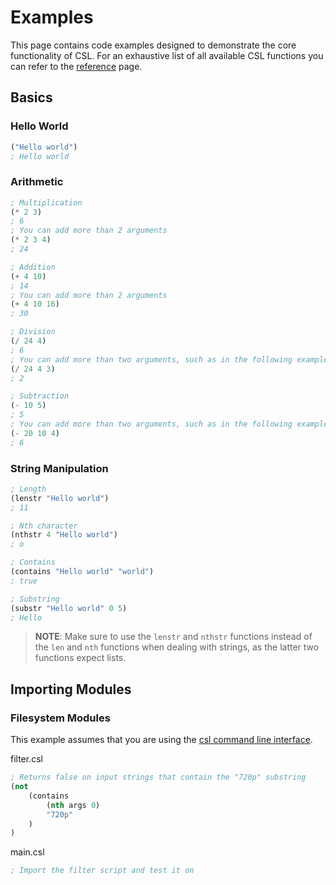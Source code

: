 # Examples

This page contains code examples designed to demonstrate the core functionality of CSL. For an exhaustive list of all available CSL functions you can refer to the [reference](/csl/reference.html#built-in-functions) page.

## Basics
### Hello World


```lisp
("Hello world")
; Hello world
```

### Arithmetic

```lisp
; Multiplication
(* 2 3)
; 6
; You can add more than 2 arguments
(* 2 3 4)
; 24

; Addition
(+ 4 10) 
; 14
; You can add more than 2 arguments
(+ 4 10 16)
; 30

; Division
(/ 24 4)
; 6
; You can add more than two arguments, such as in the following example it will be executed like ((24 / 4) / 3)
(/ 24 4 3)
; 2

; Subtraction
(- 10 5)
; 5
; You can add more than two arguments, such as in the following example it will be executed like ((20 - 10) - 4)
(- 20 10 4)
; 6
```

### String Manipulation

```lisp
; Length
(lenstr "Hello world")
; 11

; Nth character
(nthstr 4 "Hello world")
; o

; Contains
(contains "Hello world" "world")
; true

; Substring
(substr "Hello world" 0 5)
; Hello


```
> **NOTE**: Make sure to use the `lenstr` and `nthstr` functions instead of the `len` and `nth` functions when dealing with strings, as the latter two functions expect lists.

## Importing Modules

### Filesystem Modules

This example assumes that you are using the [csl command line interface](/csl/cli.html).

filter.csl
```lisp
; Returns false on input strings that contain the "720p" substring
(not
    (contains
        (nth args 0)
        "720p"
    )
)
```

main.csl
```lisp
; Import the filter script and test it on 

```

